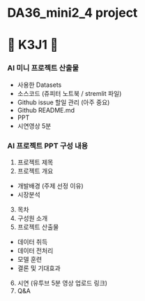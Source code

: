 # DA36_mini2_4 project
# 🐻 K3J1 🐻

### AI 미니 프로젝트 산출물
  - 사용한 Datasets
  - 소스코드 (쥬피터 노트북 / stremlit 파일)
  - Github issue 할일 관리 (아주 중요)
  - Github README.md
  - PPT
  - 시연영상 5분

### AI 프로젝트 PPT 구성 내용
1. 프로젝트 제목
2. 프로젝트 개요
  - 개발배경 (주제 선정 이유)
  - 시장분석
3. 목차
4. 구성원 소개
5. 프로젝트 산출물
  - 데이터 취득
  - 데이터 전처리
  - 모델 훈련
  - 결론 및 기대효과
6. 시연 (유투브 5분 영상 업로드 링크)
7. Q&A

